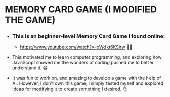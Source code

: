 # MEMORY CARD GAME (I MODIFIED THE GAME)

* ### This is an beginner-level Memory Card Game I found online: 
    - https://www.youtube.com/watch?v=xWdkt6KSirw 🧑‍💻

* This motivated me to learn computer programming, and exploring how JavaScript showed me the wonders of coding pushed me to better understand it. 😁

* It was fun to work on, and amazing to develop a game with the help of AI. However, I don't own this game; I simply tested myself and explored ideas for modifying it to create something I desired. 👌
